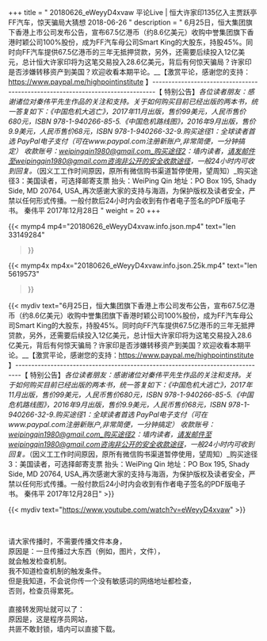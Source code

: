 +++
title = " 20180626_eWeyyD4xvaw 平论Live | 恒大许家印135亿入主贾跃亭FF汽车，惊天骗局大猜想 2018-06-26 "
description = " 6月25日，恒大集团旗下香港上市公司发布公告，宣布67.5亿港币（约8.6亿美元）收购中誉集团旗下香港时颖公司100%股份，成为FF汽车母公司Smart King的大股东，持股45%。同时向FF汽车提供67.5亿港币的三年无抵押贷款，另外，还需要后续投入12亿美元，总计恒大许家印将为这笔交易投入28.6亿美元，背后有何惊天骗局？许家印是否涉嫌转移资产到美国？欢迎收看本期平论。__【激赏平论，感谢您的支持：https://www.paypal.me/highpointinstitute 】_-------------------------------------------------------------------------------_【 特别公告】_各位读者朋友：_感谢诸位对秦伟平先生作品的关注和支持。_关于如何购买目前已经出版的两本书，统一答复如下：_《中国危机大逃亡》，2017年11月出版，售价99美元，人民币售价680元，ISBN 978-1-940266-85-5._《中国危机路线图》，2016年9月出版，售价9.9美元，人民币售价68元，ISBN 978-1-940266-32-9._购买途径1：全球读者首选 PayPal电子支付_（可在www.paypal.com注册新账户,非常简便，一分钟搞定）     收款账号：weipingqin1980@gmail.com_购买途径2：墙内读者，请发邮件至weipingqin1980@gmail.com咨询非公开的安全收款途径，一般24小时内可收到回复。_（因义工工作时间原因，原所有微信购书渠道暂停使用，望周知）_购买途径3：美国读者，可选择邮寄支票     抬头：WeiPing Qin     地址：PO Box 195, Shady Side, MD 20764, USA_再次感谢大家的支持与海涵，为保护版权及读者安全，严禁以任何形式传播。一般付款后24小时内会收到有作者电子签名的PDF版电子书。     秦伟平     2017年12月28日 "
weight = 20
+++

{{< mymp4 mp4="20180626_eWeyyD4xvaw.info.json.mp4" 
text="len 33149284"
>}}

{{< mymp4x  mp4x="20180626_eWeyyD4xvaw.info.json.25k.mp4"
text="len 5619573"
>}}


{{< mydiv text="6月25日，恒大集团旗下香港上市公司发布公告，宣布67.5亿港币（约8.6亿美元）收购中誉集团旗下香港时颖公司100%股份，成为FF汽车母公司Smart King的大股东，持股45%。同时向FF汽车提供67.5亿港币的三年无抵押贷款，另外，还需要后续投入12亿美元，总计恒大许家印将为这笔交易投入28.6亿美元，背后有何惊天骗局？许家印是否涉嫌转移资产到美国？欢迎收看本期平论。__【激赏平论，感谢您的支持：https://www.paypal.me/highpointinstitute 】_-------------------------------------------------------------------------------_【 特别公告】_各位读者朋友：_感谢诸位对秦伟平先生作品的关注和支持。_关于如何购买目前已经出版的两本书，统一答复如下：_《中国危机大逃亡》，2017年11月出版，售价99美元，人民币售价680元，ISBN 978-1-940266-85-5._《中国危机路线图》，2016年9月出版，售价9.9美元，人民币售价68元，ISBN 978-1-940266-32-9._购买途径1：全球读者首选 PayPal电子支付_（可在www.paypal.com注册新账户,非常简便，一分钟搞定）     收款账号：weipingqin1980@gmail.com_购买途径2：墙内读者，请发邮件至weipingqin1980@gmail.com咨询非公开的安全收款途径，一般24小时内可收到回复。_（因义工工作时间原因，原所有微信购书渠道暂停使用，望周知）_购买途径3：美国读者，可选择邮寄支票     抬头：WeiPing Qin     地址：PO Box 195, Shady Side, MD 20764, USA_再次感谢大家的支持与海涵，为保护版权及读者安全，严禁以任何形式传播。一般付款后24小时内会收到有作者电子签名的PDF版电子书。     秦伟平     2017年12月28日" >}}
<br>

{{< mydiv text="https://www.youtube.com/watch?v=eWeyyD4xvaw" >}}


<br>

请大家传播时，不需要传播文件本身，<br>
原因是：一旦传播过大东西（例如，图片，文件），<br>
就会触发检查机制。<br>
我不知道检查机制的触发条件。<br>
但是我知道，不会说你传一个没有敏感词的网络地址都检查，<br>
否则，检查员得累死。<br><br>
直接转发网址就可以了：<br>
原因是，这是程序员网站，<br>
共匪不敢封锁，墙内可以直接下载。


